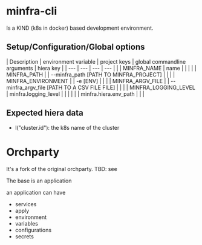 # minfra-cli

Is a KIND (k8s in docker) based development environment.


## Setup/Configuration/Global options


| Description | environment variable | project keys | global commandline arguments | hiera key |
| --- | --- | --- | --- |
|   | MINFRA_NAME          | name                  |                                              |   |
|   | MINFRA_PATH          |                       | --minfra_path [PATH TO MINFRA_PROJECT]       |   |
|   | MINFRA_ENVIRONMENT   |                       | -e [ENV]                                     |   |
|   | MINFRA_ARGV_FILE     |                       | --minfra_argv_file [PATH TO A CSV FILE FILE] |   |
|   | MINFRA_LOGGING_LEVEL | minfra.logging_level  |                                              |   |
|   |                      | minfra.hiera.env_path |                                              |   |


## Expected hiera data

 * l("cluster.id"): the k8s name of the cluster
 













# Orchparty

It's a fork of the original orchparty. TBD: see

The base is an application

an application can have 
 * services
 * apply
 * environment
 * variables
 * configurations
 * secrets

